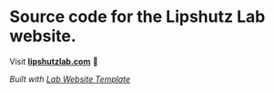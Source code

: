 
# Source code for the Lipshutz Lab website.

Visit **[lipshutzlab.com](https://lipshutzlab.com)** 🚀

_Built with [Lab Website Template](https://greene-lab.gitbook.io/lab-website-template-docs)_
